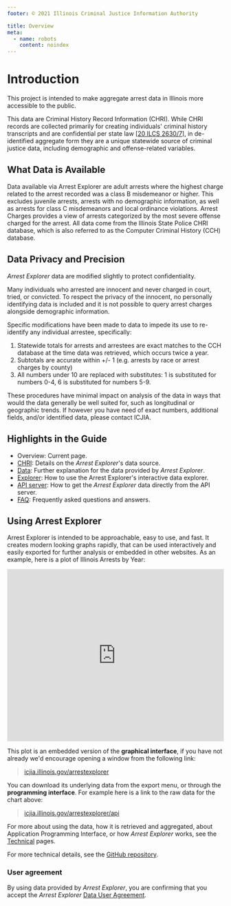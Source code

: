 ```yaml
---
footer: © 2021 Illinois Criminal Justice Information Authority

title: Overview
meta:
  - name: robots
    content: noindex
---
```


# Introduction

This project is intended to make aggregate arrest data in Illinois more accessible to the public.

This data are Criminal History Record Information (CHRI). While CHRI records are collected primarily for creating individuals' criminal history transcripts and are confidential per state law [[20 ILCS 2630/7](https://www.ilga.gov/legislation/ilcs/ilcs3.asp?ActID=350&ChapterID=5)], in de-identified aggregate form they are a unique statewide source of criminal justice data, including demographic and offense-related variables.

## What Data is Available

Data available via Arrest Explorer are adult arrests where the highest charge related to the arrest recorded was a class B misdemeanor or higher. This excludes juvenile arrests, arrests with no demographic information, as well as arrests for class C misdemeanors and local ordinance violations. Arrest Charges provides a view of arrests categorized by the most severe offense charged for the arrest. All data come from the Illinois State Police CHRI database, which is also referred to as the Computer Criminal History (CCH) database.

## Data Privacy and Precision

_Arrest Explorer_ data are modified slightly to protect confidentiality.

Many individuals who arrested are innocent and never charged in court, tried, or convicted. To respect the privacy of the innocent, no personally identifying data is included and it is not possible to query arrest charges alongside demographic information.

Specific modifications have been made to data to impede its use to re-identify any individual arrestee, specifically:

1.  Statewide totals for arrests and arrestees are exact matches to the CCH database at the time data was retrieved, which occurs twice a year.
2.  Subtotals are accurate within +/- 1 (e.g. arrests by race or arrest charges by county)
3.  All numbers under 10 are replaced with substitutes: 1 is substituted for numbers 0-4, 6 is substituted for numbers 5-9.

These procedures have minimal impact on analysis of the data in ways that would the data generally be well suited for, such as longitudinal or geographic trends. If however you have need of exact numbers, additional fields, and/or identified data, please contact ICJIA.

## Highlights in the Guide

- Overview: Current page.
- [CHRI](./technical/chri): Details on the _Arrest Explorer_'s data source.
- [Data](./data.md): Further explanation for the data provided by _Arrest Explorer_.
- [Explorer](./explorer.md): How to use the Arrest Explorer's interactive data explorer.
- [API server](./api.md): How to get the _Arrest Explorer_ data directly from the API server.
- [FAQ](./faq.md): Frequently asked questions and answers.

## Using Arrest Explorer

Arrest Explorer is intended to be approachable, easy to use, and fast. It creates modern looking graphs rapidly, that can be used interactively and easily exported for further analysis or embedded in other websites. As an example, here is a plot of Illinois Arrests by Year:

<iframe title="Plot of Illinois Arrests by Year" width="100%" height="400" frameborder="0" src="https://icjia.illinois.gov/arrestexplorer/?embed"></iframe>

This plot is an embedded version of the **graphical interface**, if you have not already we'd encourage opening a window from the following link:

> <a href="https://icjia.illinois.gov/arrestexplorer" target="\_blank">icjia.illinois.gov/arrestexplorer</a>

You can download its underlying data from the export menu, or through the **programming interface**. For example here is a link to the raw data for the chart above:

> [icjia.illinois.gov/arrestexplorer/api](https://icjia.illinois.gov/arrestexplorer/api)

For more about using the data, how it is retrieved and aggregated, about Application Programming Interface, or how _Arrest Explorer_ works, see the [Technical](/technical/) pages.

For more technical details, see the [GitHub repository](https://github.com/ICJIA/arrest_explorer).

### User agreement

By using data provided by _Arrest Explorer_, you are confirming that you accept the _Arrest Explorer_ [Data User Agreement](/User_Agreement).

<FundingStatement />
